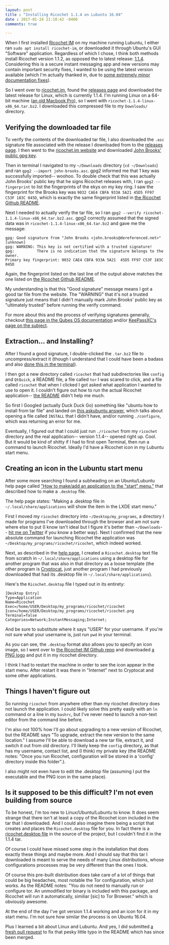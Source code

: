 ```yaml
---
layout: post
title : "Installing Ricochet 1.1.4 on Lubuntu 16.04"
date : 2017-01-24 21:10:42 -0400
comments: true

---
```


When I first installed [Ricochet IM](https://ricochet.im/) on my machine running Lubuntu, I either ran `sudo apt install ricochet-im`, or downloaded it through Ubuntu's GUI "Software" application. Regardless of which I chose, I think both methods install Ricochet version 1.1.2, as opposed the to latest release: [1.1.4](https://github.com/ricochet-im/ricochet/releases/tag/v1.1.4). Considering this is a secure instant messaging app and new versions may contain important security fixes, I wanted to be using the latest version available (which I'm actually thanked in, due to [some extremely minor documentation fixes](https://github.com/ricochet-im/ricochet/commit/fe40045cec8bed9a735c3cecbcca6ae2276d9902)). 

<!-- more --> 

So I went over to [ricochet.im](https://ricochet.im/), found the [releases page](https://ricochet.im/releases/1.1.4/) and downloaded the latest release for Linux, which is currently 1.1.4. I'm running Linux on a 64-bit machine ([an old Macbook Pro](https://sts10.github.io/blog/2016/11/07/installing-ubuntu-on-my-old-macbook-pro/)), so I went with `ricochet-1.1.4-linux-x86_64.tar.bz2`. I downloaded this compressed file to my `Downloads/` directory.

## Verifying the downloaded tar file

To verify the contents of the downloaded tar file, I also downloaded the `.asc` signature file associated with the release I downloaded from to the [releases page](https://ricochet.im/releases/1.1.4/). I then went to the [ricochet.im website](https://ricochet.im/) and downloaded [John Brooks' public gpg key](https://ricochet.im/john-brooks.asc). 

Then in terminal I navigated to my `~/Downloads` directory (`cd ~/Downloads`) and ran `gpg2 --import john-brooks.asc`. gpg2 informed me that 1 key was successfully imported-- woohoo. To double check that this was actually John Brooks' public key that he signs Ricochet releases with, I ran `gpg2 --fingerprint` to list the fingerprints of the ekys on my key ring. I saw the fingerprint for the Brooks key was `9032 CAE4 CBFA 933A 5A21 45D5 FF97 C53F 183C 045D`, which is exactly the same fingerprint listed in [the Ricochet Github README](https://github.com/ricochet-im/ricochet#downloads). 

Next I needed to actually verify the tar file, so I ran `gpg2 --verify ricochet-1.1.4-linux-x86_64.tar.bz2.asc`. gpg2 correctly assumed that the signed data was in `ricochet-1.1.4-linux-x86_64.tar.bz2` and gave me the message:

```
gpg: Good signature from "John Brooks <john.brooks@dereferenced.net>" [unknown]
gpg: WARNING: This key is not certified with a trusted signature!
gpg:          There is no indication that the signature belongs to the owner.
Primary key fingerprint: 9032 CAE4 CBFA 933A 5A21  45D5 FF97 C53F 183C 045D
```

Again, the fingerprint listed on the last line of the output above matches the one listed on [the Ricochet Github README](https://github.com/ricochet-im/ricochet#downloads).

My understanding is that this "Good signature" message means I got a good tar file from the website. The "WARNING" that it's not a trusted signature just means that I didn't manually mark John Brooks' public key as "ultimately trusted" before running the verify command. 

For more about this and the process of verifying signatures generally, checkout [this page in the Qubes OS documentation](https://www.qubes-os.org/doc/verifying-signatures/) and/or [KeePassXC's page on the subject](https://keepassxc.org/verifying-signatures).

## Extraction... and Installing?

After I found a good signature, I double-clicked the `.tar.bz2` file to uncompress/extract it (though I understand that I could have been a badass and also [done this in the terminal](https://linuxjourney.com/lesson/compressed-archives-tar)). 

I then got a new directory called `ricochet` that had subdirectories like `config` and `QtQuick`, a README file, a file called `tor` I was scared to click, and a file called `ricochet` that when I clicked I got asked what application I wanted to use to open it. I couldn't figure out how to run the actual Ricochet application-- [the README](https://github.com/ricochet-im/ricochet/blob/master/packaging/linux-static/content/README) didn't help me much.  

So first I Googled (actually Duck Duck Go) something like "ubuntu how to install from tar file" and landed on [this askubuntu answer](https://askubuntu.com/questions/25961/how-do-i-install-a-tar-gz-or-tar-bz2-file#1030), which talks about opening a file called `INSTALL` that I didn't have, and/or running `./configure`, which was returning an error for me. 

Eventually, I figured out that I could just run `./ricochet` from my `ricochet` directory and the real application-- version 1.1.4-- opened right up. Cool. But it would be kind of shitty if I had to first open Terminal, then run a command to launch Ricochet. Ideally I'd have a Ricochet icon in my Lubuntu start menu.

## Creating an icon in the Lubuntu start menu

After some more searching I found a subheading on an Ubuntu/Lubuntu help page called ["How to make/add an application to the "start" menu."](https://help.ubuntu.com/community/Lubuntu/Windows#How_to_make.2Fadd_an_application_to_the_.22start.22_menu.) that described how to make a `.desktop` file. 

The help page states: "Making a .desktop file in `~/.local/share/applications` will show the item in the LXDE start menu."

First I moved my `ricochet` directory into `~/Desktop/my_programs`, a directory I made for programs I've downloaded through the browser and am not sure where else to put (I know isn't ideal but I figure it's better than `~/Downloads`-- [hit me on Twitter](https://twitter.com/sts10) if you know a better way). Next I confirmed that the new absolute command for launching Ricochet the application was `~/Desktop/my_programs/ricochet/ricochet`, which indeed worked. 

Next, as described in the [help page](https://help.ubuntu.com/community/Lubuntu/Windows#How_to_make.2Fadd_an_application_to_the_.22start.22_menu.), I created a `Ricochet.desktop` text file from scratch in `~/.local/share/applications` using a desktop file for another program that was also in that directory as a loose template (the other program is [Cryptocat](https://crypto.cat/), just another program I had previously downloaded that had its .desktop file in `~/.local/share/applications`).

Here's the `Ricochet.desktop` file I typed out in its entirety: 

```
[Desktop Entry]
Type=Application
Name=Ricochet
Exec=/home/USER/Desktop/my_programs/ricochet/ricochet
Icon=/home/USER/Desktop/my_programs/ricochet/ricochet.png
Terminal=false
Categories=Network;InstantMessaging;Internet;
```

And be sure to substitute where it says "USER" for your username. If you're not sure what your username is, just run `pwd` in your terminal.

As you can see, the `.desktop` format also allows you to specify an icon image, so I went over to [the Ricochet IM Github repo](https://github.com/ricochet-im/ricochet) and downloaded [a PNG logo](https://github.com/ricochet-im/ricochet/blob/master/icons/ricochet.png) and put it in my ricochet directory.  

I think I had to restart the machine in order to see the icon appear in the start menu. After restart it was there in "Internet" next to Cryptocat and some other applications. 

## Things I haven't figure out

So running `ricochet` from anywhere other than my ricochet directory does not launch the application. I could likely solve this pretty easily with an `ln` command or a line in my `bashrc`, but I've never need to launch a non-text editor from the command line before. 

I'm also not 100% how I'll go about upgrading to a new version of Ricochet, but the README says "To upgrade, extract the new version to the same location." I assume I'll be able to download a new tar file, extract it, and switch it out from old directory. I'll likely keep the `config` directory, as that has my username, contact list, and (I think) my private key (the README notes: "Once you run Ricochet, configuration will be stored in a 'config' directory inside this folder".). 

I also might not even have to edit the .desktop file (assuming I put the executable and the PNG icon in the same place). 

## Is it supposed to be this difficult? I'm not even building from source

To be honest, I'm too new to Linux/Ubuntu/Lubuntu to know. It does seem strange that there isn't at least a copy of the Ricochet icon included in the tar that I downloaded. And I could also imagine there being a script that creates and places the `Ricochet.desktop` file for you. In fact there is a [ricochet.desktop file](https://github.com/ricochet-im/ricochet/blob/master/src/ricochet.desktop) in the source of the project, but I couldn't find it in the 1.1.4 tar.

Of course I could have missed some step in the installation that does exactly these things and maybe more. And I should say that this tar I downloaded is meant to serve the needs of many Linux distributions, whose configurations processes may be very different than the ones I took. 

Of course this pre-built distribution does take care of a lot of things that could be big headaches, most notable the Tor configuration, which just works. As the README notes: "You do not need to manually run or configure tor. An unmodified tor binary is included with this package, and Ricochet will run it automatically, similiar [sic] to Tor Browser." which is obviously awesome.

At the end of the day I've got version 1.1.4 working and an icon for it in my start menu. I'm not sure how similar the process is on Ubuntu 16.04. 

Plus I learned a bit about Linux and Lubuntu. And yes, I did submitted [a fresh pull request](https://github.com/ricochet-im/ricochet/pull/521) to fix that pesky little typo in the README which has since been merged.

